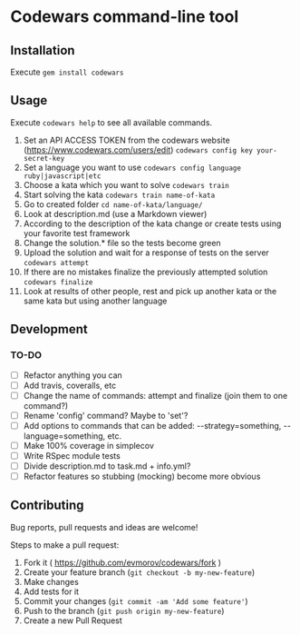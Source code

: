 # Codewars command-line tool

## Installation

Execute `gem install codewars`

## Usage

Execute `codewars help` to see all available commands.

1. Set an API ACCESS TOKEN from the codewars website (https://www.codewars.com/users/edit) `codewars config key your-secret-key`
2. Set a language you want to use `codewars config language ruby|javascript|etc`
3. Choose a kata which you want to solve `codewars train`
4. Start solving the kata `codewars train name-of-kata`
5. Go to created folder `cd name-of-kata/language/`
6. Look at description.md (use a Markdown viewer)
7. According to the description of the kata change or create tests using your favorite test framework
8. Change the solution.* file so the tests become green
9. Upload the solution and wait for a response of tests on the server `codewars attempt`
10. If there are no mistakes finalize the previously attempted solution `codewars finalize`
11. Look at results of other people, rest and pick up another kata or the same kata but using another language

## Development

### TO-DO

- [ ] Refactor anything you can
- [ ] Add travis, coveralls, etc
- [ ] Change the name of commands: attempt and finalize (join them to one command?)
- [ ] Rename 'config' command? Maybe to 'set'?
- [ ] Add options to commands that can be added: --strategy=something, --language=something, etc.
- [ ] Make 100% coverage in simplecov
- [ ] Write RSpec module tests
- [ ] Divide description.md to task.md + info.yml?
- [ ] Refactor features so stubbing (mocking) become more obvious

## Contributing

Bug reports, pull requests and ideas are welcome!

Steps to make a pull request:

1. Fork it ( https://github.com/evmorov/codewars/fork )
2. Create your feature branch (`git checkout -b my-new-feature`)
3. Make changes
4. Add tests for it
5. Commit your changes (`git commit -am 'Add some feature'`)
6. Push to the branch (`git push origin my-new-feature`)
7. Create a new Pull Request
